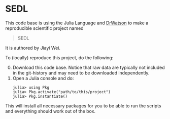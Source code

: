 # SEDL

This code base is using the Julia Language and [DrWatson](https://juliadynamics.github.io/DrWatson.jl/stable/)
to make a reproducible scientific project named
> SEDL

It is authored by Jiayi Wei.

To (locally) reproduce this project, do the following:

0. Download this code base. Notice that raw data are typically not included in the
   git-history and may need to be downloaded independently.
1. Open a Julia console and do:
   ```
   julia> using Pkg
   julia> Pkg.activate("path/to/this/project")
   julia> Pkg.instantiate()
   ```

This will install all necessary packages for you to be able to run the scripts and
everything should work out of the box.
